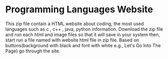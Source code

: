 # Programming Languages Website
This zip file contain a HTML website about coding, the most used languages such as c , c++ , java, python information.
Download the zip file and run each html and image files so that it will save in your system then, start run a file named with website html file in zip file. Based on buttons(background with black and font with white e.g., Let's Go Into The Page) go through the site.

